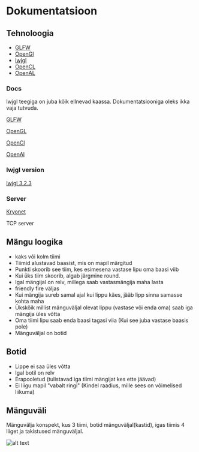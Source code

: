 # Dokumentatsioon

## Tehnoloogia
*  [GLFW](https://www.glfw.org)
*  [OpenGl](https://www.opengl.org)
*  [lwjgl](https://www.lwjgl.org)
*  [OpenCL](https://www.khronos.org/opencl/)
*  [OpenAL](http://www.openal.org)


### Docs

lwjgl teegiga on juba kõik ellnevad kaassa. Dokumentatsiooniga oleks ikka vaja tutvuda.

[GLFW](https://www.glfw.org/documentation.html)

[OpenGL](https://www.opengl.org/documentation/)

[OpenCl](https://www.khronos.org/registry/OpenCL/sdk/1.2/docs/man/xhtml/)

[OpenAl](http://www.openal.org/documentation/)


### lwjgl version


[lwjgl 3.2.3](https://www.lwjgl.org/customize)


### Server

[Kryonet](https://github.com/EsotericSoftware/kryonet)

TCP server

## Mängu loogika

* kaks või kolm tiimi
* Tiimid alustavad baasist, mis on mapil märgitud
* Punkti skoorib see tiim, kes esimesena vastase lipu oma baasi viib
* Kui üks tiim skoorib, algab järgmine round.
* Igal mängijal on relv, millega saab vastasmängija maha lasta
* friendly fire väljas
* Kui mängija sureb samal ajal kui lippu käes, jääb lipp sinna samasse kohta maha
* Ükskõik millist mänguväljal olevat lippu (vastase või enda oma) saab iga mängija üles võtta
* Oma tiimi lipu saab enda baasi tagasi viia (Kui see juba vastase baasis pole)
* Mänguväljal on botid

## Botid

* Lippe ei saa üles võtta
* Igal botil on relv
* Erapooletud (tulistavad iga tiimi mängijat kes ette jäävad)
* Ei liigu mapil "vabalt ringi" (Kindel raadius, mille sees on võimelised liikuma) 

## Mänguväli

Mänguvälja konspekt, kus 3 tiimi, botid mänguväljal(kastid), igas tiimis 4 liiget ja takistused mänguväljal.

![alt text](https://i.imgur.com/HY8iyZR.png)